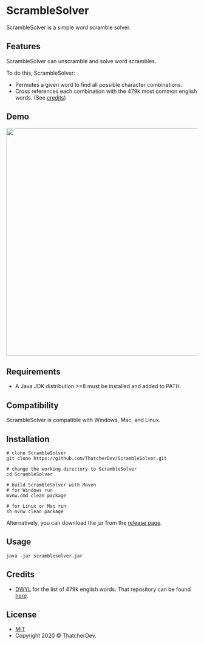 # ScrambleSolver
ScrambleSolver is a simple word scramble solver.

## Features
ScrambleSolver can unscramble and solve word scrambles.

To do this, ScrambleSolver:
- Permutes a given word to find all possible character combinations.
- Cross references each combination with the 479k most common english words. (See [credits](https://github.com/ThatcherDev/ScrambleSolver#credits))

## Demo
<a href="https://asciinema.org/a/vdb0JHXspo4PdJ0dTrxJ6tOPf" target="_blank"><img src="https://asciinema.org/a/vdb0JHXspo4PdJ0dTrxJ6tOPf.svg" width="600"/></a>

## Requirements
- A Java JDK distribution >=8 must be installed and added to PATH.

## Compatibility
ScrambleSolver is compatible with Windows, Mac, and Linux.

## Installation
```
# clone ScrambleSolver
git clone https://github.com/ThatcherDev/ScrambleSolver.git

# change the working directory to ScrambleSolver
cd ScrambleSolver

# build ScrambleSolver with Maven
# for Windows run
mvnw.cmd clean package

# for Linux or Mac run
sh mvnw clean package
```

Alternatively, you can download the jar from the [release page](https://github.com/ThatcherDev/ScrambleSolver/releases).

## Usage
```
java -jar scramblesolver.jar
```

## Credits 
- [DWYL](https://github.com/dwyl) for the list of 479k english words. That repository can be found [here](https://github.com/dwyl/english-words). 

## License
- [MIT](https://choosealicense.com/licenses/mit/)
- Copyright 2020 ©️ ThatcherDev.
